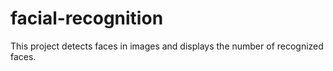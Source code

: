 # facial-recognition
This project detects faces in images and displays the number of recognized faces.

